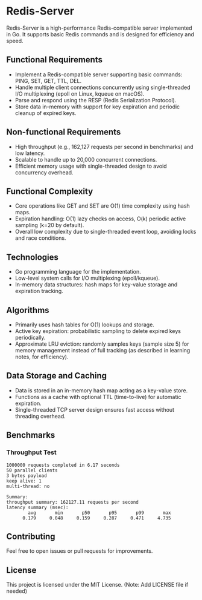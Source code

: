 # Redis-Server

Redis-Server is a high-performance Redis-compatible server implemented in Go. It supports basic Redis commands and is designed for efficiency and speed.


## Functional Requirements
- Implement a Redis-compatible server supporting basic commands: PING, SET, GET, TTL, DEL.
- Handle multiple client connections concurrently using single-threaded I/O multiplexing (epoll on Linux, kqueue on macOS).
- Parse and respond using the RESP (Redis Serialization Protocol).
- Store data in-memory with support for key expiration and periodic cleanup of expired keys.

## Non-functional Requirements
- High throughput (e.g., 162,127 requests per second in benchmarks) and low latency.
- Scalable to handle up to 20,000 concurrent connections.
- Efficient memory usage with single-threaded design to avoid concurrency overhead.

## Functional Complexity
- Core operations like GET and SET are O(1) time complexity using hash maps.
- Expiration handling: O(1) lazy checks on access, O(k) periodic active sampling (k=20 by default).
- Overall low complexity due to single-threaded event loop, avoiding locks and race conditions.

## Technologies
- Go programming language for the implementation.
- Low-level system calls for I/O multiplexing (epoll/kqueue).
- In-memory data structures: hash maps for key-value storage and expiration tracking.

## Algorithms
- Primarily uses hash tables for O(1) lookups and storage.
- Active key expiration: probabilistic sampling to delete expired keys periodically.
- Approximate LRU eviction: randomly samples keys (sample size 5) for memory management instead of full tracking (as described in learning notes, for efficiency).

## Data Storage and Caching
- Data is stored in an in-memory hash map acting as a key-value store.
- Functions as a cache with optional TTL (time-to-live) for automatic expiration.
- Single-threaded TCP server design ensures fast access without threading overhead.

## Benchmarks

### Throughput Test

```
1000000 requests completed in 6.17 seconds
50 parallel clients
3 bytes payload
keep alive: 1
multi-thread: no

Summary:
throughput summary: 162127.11 requests per second
latency summary (msec):
        avg       min       p50       p95       p99       max
      0.179     0.048     0.159     0.287     0.471     4.735
```

## Contributing

Feel free to open issues or pull requests for improvements.

## License

This project is licensed under the MIT License. (Note: Add LICENSE file if needed)

